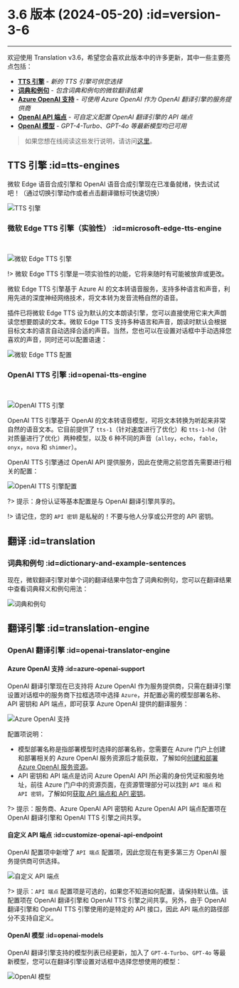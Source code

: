 # 3.6 版本 (2024-05-20) :id=version-3-6

---

欢迎使用 Translation v3.6，希望您会喜欢此版本中的许多更新，其中一些主要亮点包括：

- [**TTS 引擎**](#tts-engines) - _新的 TTS 引擎可供您选择_
- [**词典和例句**](#dictionary-and-example-sentences) - _包含词典和例句的微软翻译结果_
- [**Azure OpenAI 支持**](#azure-openai-support) - _可使用 Azure OpenAI 作为 OpenAI 翻译引擎的服务提供商_
- [**OpenAI API 端点**](#customize-openai-api-endpoint) - _可自定义配置 OpenAI 翻译引擎的 API 端点_
- [**OpenAI 模型**](#openai-models) - _GPT-4-Turbo、GPT-4o 等最新模型均已可用_

> 如果您想在线阅读这些发行说明，请访问[这里](#/updates ':ignore :target=_blank')。

## TTS 引擎 :id=tts-engines

微软 Edge 语音合成引擎和 OpenAI 语音合成引擎现在已准备就绪，快去试试吧！（通过切换引擎动作或者点击翻译徽标可快速切换）

![TTS 引擎](/updates/img/v3_6/tts_engines.png)

### 微软 Edge TTS 引擎（实验性） :id=microsoft-edge-tts-engine

<br/>

![微软 Edge TTS 引擎](/updates/img/v3_6/microsoft_edge_tts_logo.svg ':size=x60')

!> 微软 Edge TTS 引擎是一项实验性的功能，它将来随时有可能被放弃或更改。

微软 Edge TTS 引擎基于 Azure AI 的文本转语音服务，支持多种语言和声音，利用先进的深度神经网络技术，将文本转为发音流畅自然的语音。

插件已将微软 Edge TTS 设为默认的文本朗读引擎，您可以直接使用它来大声朗读您想要朗读的文本。微软 Edge TTS 支持多种语言和声音，朗读时默认会根据目标文本的语言自动选择合适的声音。当然，您也可以在设置对话框中手动选择您喜欢的声音，同时还可以配置语速：

![微软 Edge TTS 配置](/updates/img/v3_6/microsoft_edge_tts.png)

### OpenAI TTS 引擎 :id=openai-tts-engine

<br/>

![OpenAI TTS 引擎](/img/logo/openai.svg ':size=x60')

OpenAI TTS 引擎基于 OpenAI 的文本转语音模型，可将文本转换为听起来非常自然的语音文本。它目前提供了 `tts-1`（针对速度进行了优化）和 `tts-1-hd`（针对质量进行了优化）两种模型，以及 6 种不同的声音（`alloy`，`echo`，`fable`，`onyx`，`nova` 和 `shimmer`）。

OpenAI TTS 引擎通过 OpenAI API 提供服务，因此在使用之前您首先需要进行相关的配置：

![OpenAI TTS 引擎配置](/updates/img/v3_6/openai_tts.png)

?> 提示：身份认证等基本配置是与 OpenAI 翻译引擎共享的。

!> 请记住，您的 `API 密钥` 是私秘的！不要与他人分享或公开您的 API 密钥。

## 翻译 :id=translation

### 词典和例句 :id=dictionary-and-example-sentences

现在，微软翻译引擎对单个词的翻译结果中包含了词典和例句，您可以在翻译结果中查看词典释义和例句用法：

![词典和例句](/updates/img/v3_6/microsoft_translatoin.png)

## 翻译引擎 :id=translation-engine

### OpenAI 翻译引擎 :id=openai-translator-engine

#### Azure OpenAI 支持 :id=azure-openai-support

OpenAI 翻译引擎现在已支持将 Azure OpenAI 作为服务提供商，只需在翻译引擎设置对话框中的服务商下拉框选项中选择 `Azure`，并配置必需的模型部署名称、API 密钥和 API 端点，即可获享 Azure OpenAI 提供的翻译服务：

![Azure OpenAI 支持](/updates/img/v3_6/azure_openai.png)

配置项说明：

- 模型部署名称是指部署模型时选择的部署名称，您需要在 Azure 门户上创建和部署相关的 Azure OpenAI 服务资源后才能获取，了解如何[创建和部署 Azure OpenAI 服务资源](https://learn.microsoft.com/zh-cn/azure/ai-services/openai/how-to/create-resource?pivots=web-portal)。
- API 密钥和 API 端点是访问 Azure OpenAI API 所必需的身份凭证和服务地址，前往 Azure 门户中的资源页面，在资源管理部分可以找到 `API 端点` 和 `API 密钥`，了解如何[获取 API 端点和 API 密钥](https://learn.microsoft.com/zh-cn/azure/ai-services/openai/chatgpt-quickstart?pivots=rest-api)。

?> 提示：服务商、Azure OpenAI API 密钥和 Azure OpenAI API 端点配置项在 OpenAI 翻译引擎和 OpenAI TTS 引擎之间共享。

#### 自定义 API 端点 :id=customize-openai-api-endpoint

OpenAI 配置项中新增了 `API 端点` 配置项，因此您现在有更多第三方 OpenAI 服务提供商可供选择。

![自定义 API 端点](/updates/img/v3_6/openai_endpoint.png)

?> 提示：`API 端点` 配置项是可选的，如果您不知道如何配置，请保持默认值。该配置项在 OpenAI 翻译引擎和 OpenAI TTS 引擎之间共享。另外，由于 OpenAI 翻译引擎和 OpenAI TTS 引擎使用的是特定的 API 接口，因此 API 端点的路径部分不支持自定义。

#### OpenAI 模型 :id=openai-models

OpenAI 翻译引擎支持的模型列表已经更新，加入了 `GPT-4-Turbo`、`GPT-4o` 等最新模型，您可以在翻译引擎设置对话框中选择您想使用的模型：

![OpenAI 模型](/updates/img/v3_6/openai_models.png)